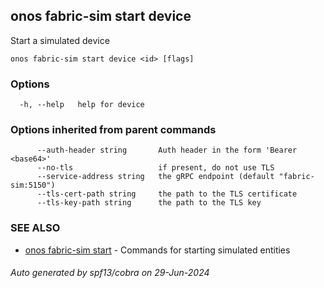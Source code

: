 <!--
SPDX-FileCopyrightText: 2019-present Open Networking Foundation <info@opennetworking.org>

SPDX-License-Identifier: Apache-2.0
-->

## onos fabric-sim start device

Start a simulated device

```
onos fabric-sim start device <id> [flags]
```

### Options

```
  -h, --help   help for device
```

### Options inherited from parent commands

```
      --auth-header string       Auth header in the form 'Bearer <base64>'
      --no-tls                   if present, do not use TLS
      --service-address string   the gRPC endpoint (default "fabric-sim:5150")
      --tls-cert-path string     the path to the TLS certificate
      --tls-key-path string      the path to the TLS key
```

### SEE ALSO

* [onos fabric-sim start](onos_fabric-sim_start.md)	 - Commands for starting simulated entities

###### Auto generated by spf13/cobra on 29-Jun-2024
